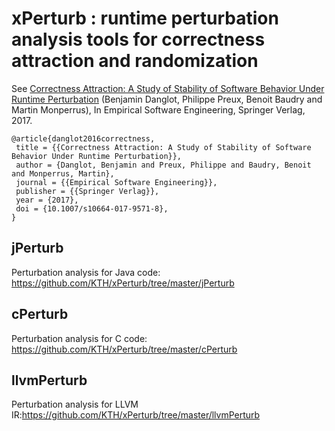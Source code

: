 # xPerturb : runtime perturbation analysis tools for correctness attraction and randomization

See  [Correctness Attraction: A Study of Stability of Software Behavior Under Runtime Perturbation](https://hal.archives-ouvertes.fr/hal-01378523/file/correctness-attraction.pdf) (Benjamin Danglot, Philippe Preux, Benoit Baudry and Martin Monperrus), In Empirical Software Engineering, Springer Verlag, 2017.

```
@article{danglot2016correctness,
 title = {{Correctness Attraction: A Study of Stability of Software Behavior Under Runtime Perturbation}},
 author = {Danglot, Benjamin and Preux, Philippe and Baudry, Benoit and Monperrus, Martin},
 journal = {{Empirical Software Engineering}},
 publisher = {{Springer Verlag}},
 year = {2017},
 doi = {10.1007/s10664-017-9571-8},
}
```

## jPerturb
Perturbation analysis for Java code: https://github.com/KTH/xPerturb/tree/master/jPerturb

## cPerturb 
Perturbation analysis for C code: https://github.com/KTH/xPerturb/tree/master/cPerturb

## llvmPerturb
Perturbation analysis for LLVM IR:https://github.com/KTH/xPerturb/tree/master/llvmPerturb 

